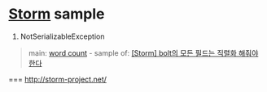 # [Storm](http://storm-project.net/) sample

1. NotSerializableException

  > main: [word count](../blob/master/testStorm/src/main/java/test/testStorm/tutorial2/WordCountTopology.java) - sample of: [[Storm] bolt의 모든 필드는 직렬화 해줘야 한다 ](http://entireboy.egloos.com/4828790)

===
http://storm-project.net/
